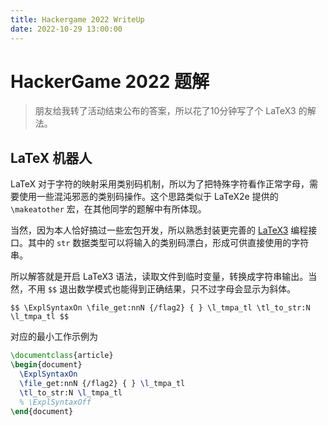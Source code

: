 ```yaml
---
title: Hackergame 2022 WriteUp
date: 2022-10-29 13:00:00
---
```


# HackerGame 2022 题解

> 朋友给我转了活动结束公布的答案，所以花了10分钟写了个 LaTeX3 的解法。

## LaTeX 机器人

LaTeX 对于字符的映射采用类别码机制，所以为了把特殊字符看作正常字母，需要使用一些混沌邪恶的类别码操作。这个思路类似于 LaTeX2e 提供的 `\makeatother` 宏，在其他同学的题解中有所体现。

当然，因为本人恰好搞过一些宏包开发，所以熟悉封装更完善的 [LaTeX3](http://mirrors.ctan.org/macros/latex/contrib/l3kernel/interface3.pdf) 编程接口。其中的 `str` 数据类型可以将输入的类别码漂白，形成可供直接使用的字符串。

所以解答就是开启 LaTeX3 语法，读取文件到临时变量，转换成字符串输出。当然，不用 `$$` 退出数学模式也能得到正确结果，只不过字母会显示为斜体。

```
$$ \ExplSyntaxOn \file_get:nnN {/flag2} { } \l_tmpa_tl \tl_to_str:N \l_tmpa_tl $$
```

对应的最小工作示例为
```latex
\documentclass{article}
\begin{document}
  \ExplSyntaxOn
  \file_get:nnN {/flag2} { } \l_tmpa_tl
  \tl_to_str:N \l_tmpa_tl
  % \ExplSyntaxOff
\end{document}
```